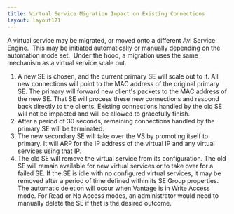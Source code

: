 ```yaml
---
title: Virtual Service Migration Impact on Existing Connections
layout: layout171
---
```

A virtual service may be migrated, or moved onto a different Avi Service Engine.  This may be initiated automatically or manually depending on the automation mode set.  Under the hood, a migration uses the same mechanism as a virtual service scale out.
<ol> 
 <li>A new SE is chosen, and the current primary SE will scale out to it.  All new connections will point to the MAC address of the original primary SE.  The primary will forward new client's packets to the MAC address of the new SE.  That SE will process these new connections and respond back directly to the clients.  Existing connections handled by the old SE will not be impacted and will be allowed to gracefully finish.</li> 
 <li>After a period of 30 seconds, remaining connections handled by the primary SE will be terminated.</li> 
 <li>The new secondary SE will take over the VS by promoting itself to primary.  It will ARP for the IP address of the virtual IP and any virtual services using that IP.</li> 
 <li>The old SE will remove the virtual service from its configuration.  The old SE will remain available for new virtual services or to take over for a failed SE.  If the SE is idle with no configured virtual services, it may be removed after a period of time defined within its SE Group properties. The automatic deletion will occur when Vantage is in Write Access mode.  For Read or No Access modes, an administrator would need to manually delete the SE if that is the desired outcome.</li> 
</ol> 